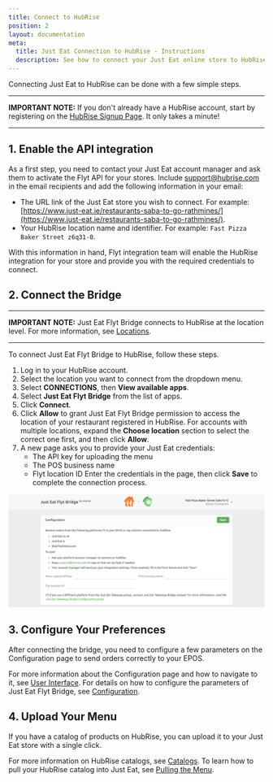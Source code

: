 ```yaml
---
title: Connect to HubRise
position: 2
layout: documentation
meta:
  title: Just Eat Connection to HubRise - Instructions
  description: See how to connect your Just Eat online store to HubRise. Connection is simple. Send the link of your Just Eat page to HubRise and follow a few steps to connect.
---
```


Connecting Just Eat to HubRise can be done with a few simple steps.

---

**IMPORTANT NOTE:** If you don't already have a HubRise account, start by registering on the [HubRise Signup Page](https://manager.hubrise.com/signup). It only takes a minute!

---

## 1. Enable the API integration

As a first step, you need to contact your Just Eat account manager and ask them to activate the Flyt API for your stores.
Include [support@hubrise.com](mailto:support@hubrise.com) in the email recipients and add the following information in your email:

- The URL link of the Just Eat store you wish to connect. For example: [https://www.just-eat.ie/restaurants-saba-to-go-rathmines/](https://www.just-eat.ie/restaurants-saba-to-go-rathmines/).
- Your HubRise location name and identifier. For example: `Fast Pizza Baker Street z6q31-0`.

With this information in hand, Flyt integration team will enable the HubRise integration for your store and provide you with the required credentials to connect.

## 2. Connect the Bridge

---

**IMPORTANT NOTE:** Just Eat Flyt Bridge connects to HubRise at the location level. For more information, see [Locations](/docs/locations/).

---

To connect Just Eat Flyt Bridge to HubRise, follow these steps.

1. Log in to your HubRise account.
1. Select the location you want to connect from the dropdown menu.
1. Select **CONNECTIONS**, then **View available apps**.
1. Select **Just Eat Flyt Bridge** from the list of apps.
1. Click **Connect**.
1. Click **Allow** to grant Just Eat Flyt Bridge permission to access the location of your restaurant registered in HubRise. For accounts with multiple locations, expand the **Choose location** section to select the correct one first, and then click **Allow**.
1. A new page asks you to provide your Just Eat credentials:
   - The API key for uploading the menu
   - The POS business name
   - Flyt location ID
   Enter the credentials in the page, then click **Save** to complete the connection process.

![Credentials page for Just Eat Flyt Bridge](../images/001-en-just-eat-credentials.png)

## 3. Configure Your Preferences

After connecting the bridge, you need to configure a few parameters on the Configuration page to send orders correctly to your EPOS.

For more information about the Configuration page and how to navigate to it, see [User Interface](/apps/just-eat-flyt/user-interface/#configuration-page). For details on how to configure the parameters of Just Eat Flyt Bridge, see [Configuration](/apps/just-eat-flyt/configuration).

## 4. Upload Your Menu

If you have a catalog of products on HubRise, you can upload it to your Just Eat store with a single click. 

For more information on HubRise catalogs, see [Catalogs](/docs/catalog/).
To learn how to pull your HubRise catalog into Just Eat, see [Pulling the Menu](/apps/just-eat-flyt/configuration#pulling-the-menu).
